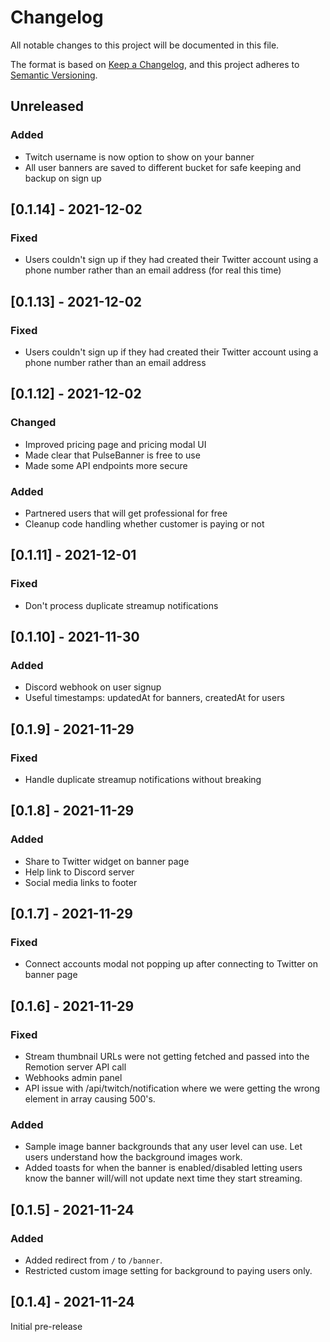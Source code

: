 # Changelog

All notable changes to this project will be documented in this file.

The format is based on [Keep a Changelog](https://keepachangelog.com/en/1.0.0/),
and this project adheres to [Semantic Versioning](https://semver.org/spec/v2.0.0.html).

## Unreleased

### Added

 - Twitch username is now option to show on your banner
 - All user banners are saved to different bucket for safe keeping and backup on sign up

## [0.1.14] - 2021-12-02

### Fixed

- Users couldn't sign up if they had created their Twitter account using a phone number rather than an email address (for real this time)

## [0.1.13] - 2021-12-02

### Fixed

- Users couldn't sign up if they had created their Twitter account using a phone number rather than an email address

## [0.1.12] - 2021-12-02

### Changed

- Improved pricing page and pricing modal UI
- Made clear that PulseBanner is free to use
- Made some API endpoints more secure

### Added

 - Partnered users that will get professional for free
 - Cleanup code handling whether customer is paying or not

## [0.1.11] - 2021-12-01

### Fixed

- Don't process duplicate streamup notifications

## [0.1.10] - 2021-11-30

### Added

- Discord webhook on user signup
- Useful timestamps: updatedAt for banners, createdAt for users

## [0.1.9] - 2021-11-29

### Fixed

- Handle duplicate streamup notifications without breaking

## [0.1.8] - 2021-11-29

### Added

- Share to Twitter widget on banner page
- Help link to Discord server 
- Social media links to footer

## [0.1.7] - 2021-11-29

### Fixed

- Connect accounts modal not popping up after connecting to Twitter on banner page

## [0.1.6] - 2021-11-29

### Fixed

- Stream thumbnail URLs were not getting fetched and passed into the Remotion server API call
- Webhooks admin panel
- API issue with /api/twitch/notification where we were getting the wrong element in array causing 500's.

### Added

- Sample image banner backgrounds that any user level can use. Let users understand how the background images work.
- Added toasts for when the banner is enabled/disabled letting users know the banner will/will not update next time they start streaming.

## [0.1.5] - 2021-11-24

### Added 

- Added redirect from `/` to `/banner`.
- Restricted custom image setting for background to paying users only.

## [0.1.4] - 2021-11-24

Initial pre-release 
